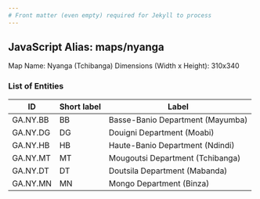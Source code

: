 ```yaml
---
# Front matter (even empty) required for Jekyll to process
---
```


## JavaScript Alias: maps/nyanga

Map Name: Nyanga (Tchibanga)
Dimensions (Width x Height): 310x340

### List of Entities

| ID       | Short label | Label                            |
| -------- | ----------- | -------------------------------- |
| GA.NY.BB | BB          | Basse-Banio Department (Mayumba) |
| GA.NY.DG | DG          | Douigni Department (Moabi)       |
| GA.NY.HB | HB          | Haute-Banio Department (Ndindi)  |
| GA.NY.MT | MT          | Mougoutsi Department (Tchibanga) |
| GA.NY.DT | DT          | Doutsila Department (Mabanda)    |
| GA.NY.MN | MN          | Mongo Department (Binza)         |
